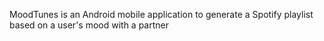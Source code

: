 MoodTunes is an Android mobile application to generate a Spotify playlist based on a user's mood with a
partner
